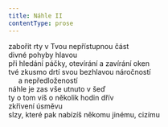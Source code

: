 ```yaml
---
title: Náhle II
contentType: prose
---
```


<section>

zabořit rty v Tvou nepřístupnou část  
divné pohyby hlavou  
při hledání páčky, otevírání a zavírání oken  
tvé zkusmo drtí svou bezhlavou náročností  
     a nepředložeností  
náhle je zas vše utnuto v šeď  
ty o tom víš o několik hodin dřív  
zkřivení úsměvu  
slzy, které pak nabízíš někomu jinému, cizímu

</section>
